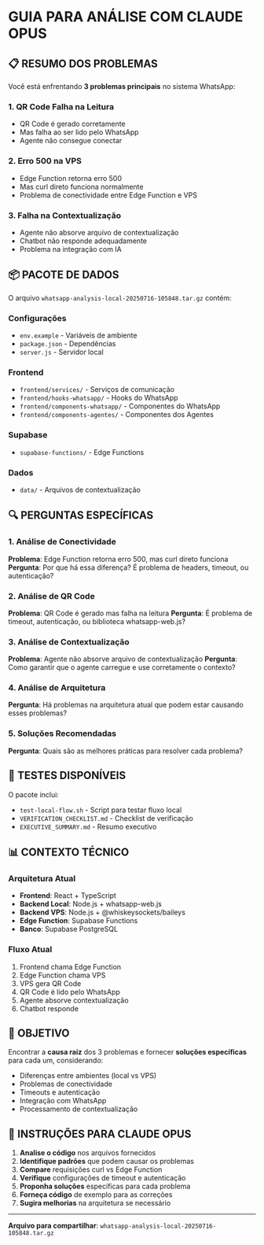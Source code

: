 # GUIA PARA ANÁLISE COM CLAUDE OPUS

## 📋 RESUMO DOS PROBLEMAS

Você está enfrentando **3 problemas principais** no sistema WhatsApp:

### 1. QR Code Falha na Leitura
- QR Code é gerado corretamente
- Mas falha ao ser lido pelo WhatsApp
- Agente não consegue conectar

### 2. Erro 500 na VPS
- Edge Function retorna erro 500
- Mas curl direto funciona normalmente
- Problema de conectividade entre Edge Function e VPS

### 3. Falha na Contextualização
- Agente não absorve arquivo de contextualização
- Chatbot não responde adequadamente
- Problema na integração com IA

## 📦 PACOTE DE DADOS

O arquivo `whatsapp-analysis-local-20250716-105848.tar.gz` contém:

### Configurações
- `env.example` - Variáveis de ambiente
- `package.json` - Dependências
- `server.js` - Servidor local

### Frontend
- `frontend/services/` - Serviços de comunicação
- `frontend/hooks-whatsapp/` - Hooks do WhatsApp
- `frontend/components-whatsapp/` - Componentes do WhatsApp
- `frontend/components-agentes/` - Componentes dos Agentes

### Supabase
- `supabase-functions/` - Edge Functions

### Dados
- `data/` - Arquivos de contextualização

## 🔍 PERGUNTAS ESPECÍFICAS

### 1. Análise de Conectividade
**Problema**: Edge Function retorna erro 500, mas curl direto funciona
**Pergunta**: Por que há essa diferença? É problema de headers, timeout, ou autenticação?

### 2. Análise de QR Code
**Problema**: QR Code é gerado mas falha na leitura
**Pergunta**: É problema de timeout, autenticação, ou biblioteca whatsapp-web.js?

### 3. Análise de Contextualização
**Problema**: Agente não absorve arquivo de contextualização
**Pergunta**: Como garantir que o agente carregue e use corretamente o contexto?

### 4. Análise de Arquitetura
**Pergunta**: Há problemas na arquitetura atual que podem estar causando esses problemas?

### 5. Soluções Recomendadas
**Pergunta**: Quais são as melhores práticas para resolver cada problema?

## 🧪 TESTES DISPONÍVEIS

O pacote inclui:
- `test-local-flow.sh` - Script para testar fluxo local
- `VERIFICATION_CHECKLIST.md` - Checklist de verificação
- `EXECUTIVE_SUMMARY.md` - Resumo executivo

## 📊 CONTEXTO TÉCNICO

### Arquitetura Atual
- **Frontend**: React + TypeScript
- **Backend Local**: Node.js + whatsapp-web.js
- **Backend VPS**: Node.js + @whiskeysockets/baileys
- **Edge Function**: Supabase Functions
- **Banco**: Supabase PostgreSQL

### Fluxo Atual
1. Frontend chama Edge Function
2. Edge Function chama VPS
3. VPS gera QR Code
4. QR Code é lido pelo WhatsApp
5. Agente absorve contextualização
6. Chatbot responde

## 🎯 OBJETIVO

Encontrar a **causa raiz** dos 3 problemas e fornecer **soluções específicas** para cada um, considerando:

- Diferenças entre ambientes (local vs VPS)
- Problemas de conectividade
- Timeouts e autenticação
- Integração com WhatsApp
- Processamento de contextualização

## 📝 INSTRUÇÕES PARA CLAUDE OPUS

1. **Analise o código** nos arquivos fornecidos
2. **Identifique padrões** que podem causar os problemas
3. **Compare** requisições curl vs Edge Function
4. **Verifique** configurações de timeout e autenticação
5. **Proponha soluções** específicas para cada problema
6. **Forneça código** de exemplo para as correções
7. **Sugira melhorias** na arquitetura se necessário

---

**Arquivo para compartilhar**: `whatsapp-analysis-local-20250716-105848.tar.gz` 